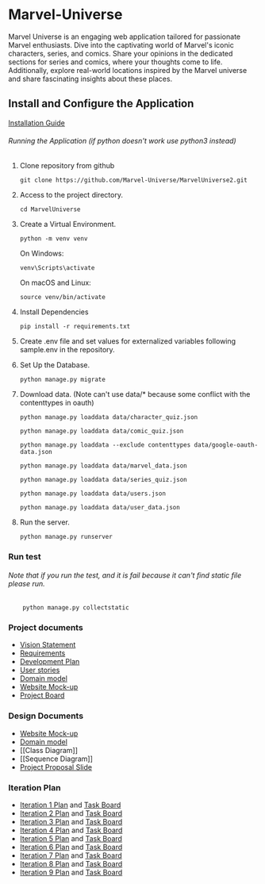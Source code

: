 # Marvel-Universe

Marvel Universe is an engaging web application tailored for passionate Marvel enthusiasts. Dive into the captivating
world of Marvel's iconic characters, series, and comics. Share your opinions in the dedicated sections for series and
comics, where your thoughts come to life. Additionally, explore real-world locations inspired by the Marvel universe and
share fascinating insights about these places.

## Install and Configure the Application

[Installation Guide](installation.md)

###### Running the Application (if python doesn't work use python3 instead)

1. Clone repository from github

    ```
   git clone https://github.com/Marvel-Universe/MarvelUniverse2.git
   ```
2. Access to the project directory.
   ```
   cd MarvelUniverse
   ```
3. Create a Virtual Environment.
   ```
   python -m venv venv
   ```
   On Windows:
   ```
   venv\Scripts\activate
   ```
   On macOS and Linux:
   ```
   source venv/bin/activate
   ```

4. Install Dependencies

    ```
   pip install -r requirements.txt
   ```

5. Create .env file and set values for externalized variables following sample.env in the repository.

6. Set Up the Database.
   ```
   python manage.py migrate
   ```

7. Download data. (Note can't use data/* because some conflict with the contenttypes in oauth)
   ```
   python manage.py loaddata data/character_quiz.json
   ```
   ```
   python manage.py loaddata data/comic_quiz.json
   ```
   ```
   python manage.py loaddata --exclude contenttypes data/google-oauth-data.json
   ```
   ```
   python manage.py loaddata data/marvel_data.json
   ```
   ```
   python manage.py loaddata data/series_quiz.json
   ```
   ```
   python manage.py loaddata data/users.json
   ```
   ```
   python manage.py loaddata data/user_data.json
   ```

8. Run the server.
   ```
   python manage.py runserver
   ```

### Run test

###### Note that if you run the test, and it is fail because it can't find static file please run.

```
    python manage.py collectstatic
```

### Project documents

- [Vision Statement](https://github.com/Marvel-Universe/MarvelUniverse.wiki.git)
- [Requirements](https://github.com/Marvel-Universe/MarvelUniverse.wiki.git)
- [Development Plan](https://github.com/Marvel-Universe/MarvelUniverse.wiki.git)
- [User stories](https://github.com/Marvel-Universe/MarvelUniverse.wiki.git)
- [Domain model](https://miro.com/app/board/uXjVNdOa0Qo=/?share_link_id=514388665087)
- [Website Mock-up](https://www.figma.com/file/Wvt65InqZ3Gp9CX9xlUDHp/Marvel-Universe?type=design&node-id=0-1&mode=design)
- [Project Board](https://github.com/orgs/Marvel-Universe/projects/4)

### Design Documents

* [Website Mock-up](https://www.figma.com/file/Wvt65InqZ3Gp9CX9xlUDHp/Marvel-Universe?type=design&node-id=0%3A1&mode=design&t=7plgw6rFLkbc505V-1)
* [Domain model](https://miro.com/app/board/uXjVNdOa0Qo=/?share_link_id=514388665087)
* [[Class Diagram]]
* [[Sequence Diagram]]
* [Project Proposal Slide](https://www.canva.com/design/DAFwCO9Yhec/qyE5YoVGWvG7u55OwDyo7w/edit)

### Iteration Plan

- [Iteration 1 Plan](https://github.com/Marvel-Universe/MarvelUniverse/wiki/Iteration-1)
  and [Task Board](https://github.com/orgs/Marvel-Universe/projects/4/views/2)
- [Iteration 2 Plan](https://github.com/Marvel-Universe/MarvelUniverse/wiki/Iteration-2)
  and [Task Board](https://github.com/orgs/Marvel-Universe/projects/4/views/3)
- [Iteration 3 Plan](https://github.com/Marvel-Universe/MarvelUniverse/wiki/Iteration-3)
  and [Task Board](https://github.com/orgs/Marvel-Universe/projects/4/views/4)
- [Iteration 4 Plan](https://github.com/Marvel-Universe/MarvelUniverse/wiki/Iteration-4)
  and [Task Board](https://github.com/orgs/Marvel-Universe/projects/4/views/5)
- [Iteration 5 Plan](https://github.com/Marvel-Universe/MarvelUniverse/wiki/Iteration-5)
  and [Task Board](https://github.com/orgs/Marvel-Universe/projects/4/views/6)
- [Iteration 6 Plan](https://github.com/Marvel-Universe/MarvelUniverse/wiki/Iteration-6)
  and [Task Board](https://github.com/orgs/Marvel-Universe/projects/4/views/7)
- [Iteration 7 Plan](https://github.com/Marvel-Universe/MarvelUniverse/wiki/Iteration-7)
  and [Task Board](https://github.com/orgs/Marvel-Universe/projects/4/views/8)
- [Iteration 8 Plan](https://github.com/Marvel-Universe/MarvelUniverse/wiki/Iteration-8)
  and [Task Board](https://github.com/orgs/Marvel-Universe/projects/4/views/9)
- [Iteration 9 Plan](https://github.com/Marvel-Universe/MarvelUniverse/wiki/Iteration-9)
  and [Task Board](https://github.com/orgs/Marvel-Universe/projects/4/views/10)
